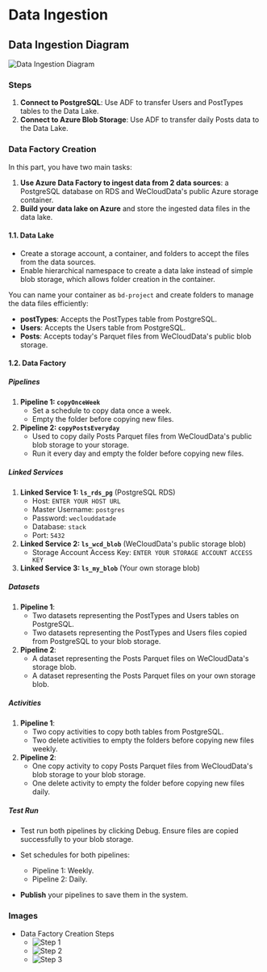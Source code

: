 # Data Ingestion

## Data Ingestion Diagram

![Data Ingestion Diagram](data_ingestion_diagram.png)

### Steps

1. **Connect to PostgreSQL**: Use ADF to transfer Users and PostTypes tables to the Data Lake.
2. **Connect to Azure Blob Storage**: Use ADF to transfer daily Posts data to the Data Lake.

### Data Factory Creation

In this part, you have two main tasks:

1. **Use Azure Data Factory to ingest data from 2 data sources**: a PostgreSQL database on RDS and WeCloudData's public Azure storage container.
2. **Build your data lake on Azure** and store the ingested data files in the data lake.

#### 1.1. Data Lake

- Create a storage account, a container, and folders to accept the files from the data sources.
- Enable hierarchical namespace to create a data lake instead of simple blob storage, which allows folder creation in the container.

You can name your container as `bd-project` and create folders to manage the data files efficiently:

- **postTypes**: Accepts the PostTypes table from PostgreSQL.
- **Users**: Accepts the Users table from PostgreSQL.
- **Posts**: Accepts today's Parquet files from WeCloudData's public blob storage.

#### 1.2. Data Factory

##### Pipelines

1. **Pipeline 1: `copyOnceWeek`**
   - Set a schedule to copy data once a week.
   - Empty the folder before copying new files.
2. **Pipeline 2: `copyPostsEveryday`**
   - Used to copy daily Posts Parquet files from WeCloudData's public blob storage to your storage.
   - Run it every day and empty the folder before copying new files.

##### Linked Services

1. **Linked Service 1: `ls_rds_pg`** (PostgreSQL RDS)
   - Host: `ENTER YOUR HOST URL`
   - Master Username: `postgres`
   - Password: `weclouddatade`
   - Database: `stack`
   - Port: `5432`
2. **Linked Service 2: `ls_wcd_blob`** (WeCloudData's public storage blob)
   - Storage Account Access Key: `ENTER YOUR STORAGE ACCOUNT ACCESS KEY`
3. **Linked Service 3: `ls_my_blob`** (Your own storage blob)

##### Datasets

1. **Pipeline 1**:
   - Two datasets representing the PostTypes and Users tables on PostgreSQL.
   - Two datasets representing the PostTypes and Users files copied from PostgreSQL to your blob storage.
2. **Pipeline 2**:
   - A dataset representing the Posts Parquet files on WeCloudData's storage blob.
   - A dataset representing the Posts Parquet files on your own storage blob.

##### Activities

1. **Pipeline 1**:
   - Two copy activities to copy both tables from PostgreSQL.
   - Two delete activities to empty the folders before copying new files weekly.
2. **Pipeline 2**:
   - One copy activity to copy Posts Parquet files from WeCloudData's blob storage to your blob storage.
   - One delete activity to empty the folder before copying new files daily.

##### Test Run

- Test run both pipelines by clicking Debug. Ensure files are copied successfully to your blob storage.
- Set schedules for both pipelines: 
  - Pipeline 1: Weekly.
  - Pipeline 2: Daily.

- **Publish** your pipelines to save them in the system.

### Images

- Data Factory Creation Steps
  - ![Step 1](/azure_bd_ml_project/5_data_ingestion/az_bd_ppl1.jpg)
  - ![Step 2](/azure_bd_ml_project/5_data_ingestion/az_bd_ppl2.jpg)
  - ![Step 3](/azure_bd_ml_project/5_data_ingestion/bd_diagram_ingest.png)
